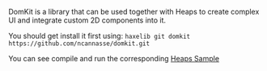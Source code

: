 DomKit is a library that can be used together with Heaps to create complex UI and integrate custom 2D components into it.

You should get install it first using: `haxelib git domkit https://github.com/ncannasse/domkit.git`

You can see compile and run the corresponding [Heaps Sample](https://github.com/HeapsIO/heaps/blob/master/samples/Domkit.hx)